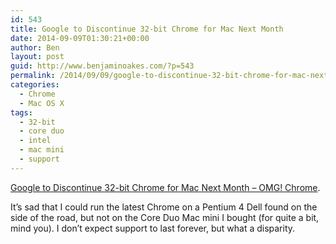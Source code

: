 ```yaml
---
id: 543
title: Google to Discontinue 32-bit Chrome for Mac Next Month
date: 2014-09-09T01:30:21+00:00
author: Ben
layout: post
guid: http://www.benjaminoakes.com/?p=543
permalink: /2014/09/09/google-to-discontinue-32-bit-chrome-for-mac-next-month/
categories:
  - Chrome
  - Mac OS X
tags:
  - 32-bit
  - core duo
  - intel
  - mac mini
  - support
---
```

<a href="http://www.omgchrome.com/chrome-32-bit-mac-discontinued-later-year" target="_blank">Google to Discontinue 32-bit Chrome for Mac Next Month &#8211; OMG! Chrome</a>.

It&#8217;s sad that I could run the latest Chrome on a Pentium 4 Dell found on the side of the road, but not on the Core Duo Mac mini I bought (for quite a bit, mind you). I don&#8217;t expect support to last forever, but what a disparity.